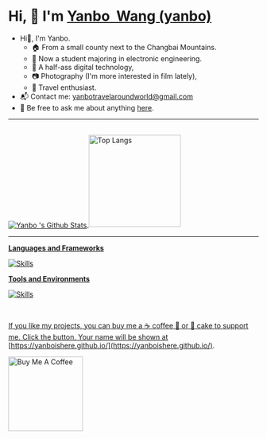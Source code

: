 # Hi, 👋  I'm <a href="https://yanboishere.github.io/" target="_blank">Yanbo  Wang (yanbo)</a> <sup>

<!--my introduction start-->

- Hi👋, I'm Yanbo.
  - 🏠 From a small county next to the Changbai Mountains.
  - 🏫 Now a student majoring in electronic engineering.
  - 📱  A half-ass digital technology,
  - 📷 Photography (I'm more interested in film lately),
  - 🎈 Travel enthusiast.
- :mailbox_with_mail: Contact me: yanbotravelaroundworld@gmail.com
- 💬 Be free to ask me about anything [here](https://github.com/yanboishere/yanboishere/issues).

---
</details>

<!--my introduction end -->

<br>

<a href="#stats" align="center">
    <img align="center" alt="Yanbo 's Github Stats" src="https://github-readme-stats.vercel.app/api?username=yanboishere&count_private=true&show_icons=true&include_all_commits=true&show_owner=true&theme=material-palenight"/>
</a>

</details>

<a href="https://github-readme-stats-one-bice.vercel.app/api/top-langs/?username=yanboishere&theme=calm&layout=compact&langs_count=8&include_all_commits=true&role=OWNER,ORGANIZATION_MEMBER#gh-dark-mode-only">
<img src="https://github-readme-stats-one-bice.vercel.app/api/top-langs/?username=yanboishere&theme=calm&layout=compact&langs_count=8&include_all_commits=true&role=OWNER,ORGANIZATION_MEMBER#gh-dark-mode-only" alt="Top Langs" height="185px">


---
</details>

**Languages and Frameworks**

![Skills](https://skillicons.dev/icons?i=github,cpp,htmlcss,py,md,git,linux,ubuntu)

**Tools and Environments**

![Skills](https://skillicons.dev/icons?i=vscode,clion,pychame,goland,webstorm)

<br>

If you like my projects, you can buy me a ☕ coffee  🍦 or 🍰 cake to support me.
Click the button. 
Your name will be shown at [https://yanboishere.github.io/](https://yanboishere.github.io/).

<!--START_SECTION:sponsors-->
<a href="https://www.buymeacoffee.com/yanbo"><img src="https://cdn.buymeacoffee.com/buttons/v2/default-red.png" alt="Buy Me A Coffee" width="150" ></a>


